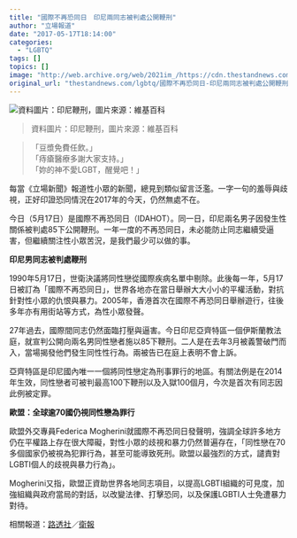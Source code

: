 ```yaml
---
title: "國際不再恐同日　印尼兩同志被判處公開鞭刑"
author: "立場報道"
date: "2017-05-17T18:14:00"
categories:
  - "LGBTQ"
tags: []
topics: []
image: "http://web.archive.org/web/2021im_/https://cdn.thestandnews.com/media/photos/cache/Aceh_caning_20142C_VOA_T5xOs_1200x0.png"
original_url: "thestandnews.com/lgbtq/國際不再恐同日-印尼兩同志被判處公開鞭刑"
---
```

![資料圖片：印尼鞭刑，圖片來源：維基百科](http://web.archive.org/web/2021im_/https://cdn.thestandnews.com/media/photos/cache/Aceh_caning_20142C_VOA_T5xOs_1200x0.png)

> 資料圖片：印尼鞭刑，圖片來源：維基百科

> 「豆漿免費任飲。」  
> 「痔瘡醫療多謝大家支持。」  
> 「妳的神不愛LGBT，醒覺吧！」

每當《立場新聞》報道性小眾的新聞，總見到類似留言泛濫。一字一句的羞辱與歧視，正好印證恐同情況在2017年的今天，仍然無處不在。

今日（5月17日）是國際不再恐同日（IDAHOT）。同一日，印尼兩名男子因發生性關係被判處85下公開鞭刑。一年一度的不再恐同日，未必能防止同志繼續受逼害，但繼續關注性小眾苦況，是我們最少可以做的事。

**印尼男同志被判處鞭刑**

1990年5月17日，世衛決議將同性戀從國際疾病名單中剔除。此後每一年，5月17日被訂為「國際不再恐同日」，世界各地亦在當日舉辦大大小小的平權活動，對抗針對性小眾的仇恨與暴力。2005年，香港首次在國際不再恐同日舉辦遊行，往後多年亦有用街站等方式，為性小眾發聲。

27年過去，國際間同志仍然面臨打壓與逼害。今日印尼亞齊特區一個伊斯蘭教法庭，就宣判公開向兩名男同性戀者施以85下鞭刑。二人是在去年3月被義警破門而入，當場揭發他們發生同性性行為。兩被告已在庭上表明不會上訴。

亞齊特區是印尼國內唯一一個將同性戀定為刑事罪行的地區。有關法例是在2014年生效，同性戀者可被判最高100下鞭刑以及入獄100個月，今次是首次有同志因此例被定罪。

**歐盟：全球逾70國仍視同性戀為罪行**

歐盟外交專員Federica Mogherini就國際不再恐同日發聲明，強調全球許多地方仍在平權路上存在很大障礙，對性小眾的歧視和暴力仍然普遍存在，「同性戀在70多個國家仍被視為犯罪行為，甚至可能導致死刑。歐盟以最強烈的方式，譴責對LGBTI個人的歧視與暴力行為」。

Mogherini又指，歐盟正資助世界各地同志項目，以提高LGBTI組織的可見度，加強組織與政府當局的對話，以改變法律、打擊恐同，以及保護LGBTI人士免遭暴力對待。

相關報道：[路透社](http://web.archive.org/web/20210628020753/http://www.reuters.com/article/us-indonesia-lgbt-caning-idUSKCN18D0QQ?il=0)／[衛報](http://web.archive.org/web/20210628020753/https://www.theguardian.com/world/2017/may/17/indonesian-court-sentences-two-gay-men-to-public-caning)